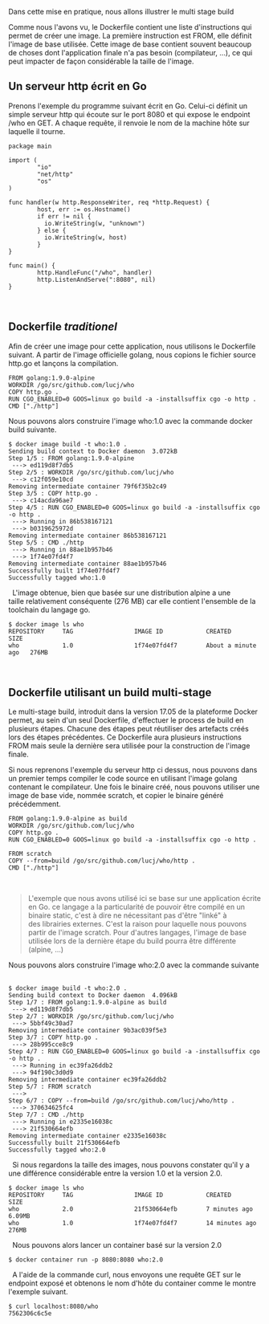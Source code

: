 Dans cette mise en pratique, nous allons illustrer le multi stage build

Comme nous l'avons vu,  le Dockerfile contient une liste d'instructions qui permet de créer une image. La première instruction est FROM, elle définit l'image de base utilisée. Cette image de base contient souvent beaucoup de choses dont l'application finale n'a pas besoin (compilateur, ...), ce qui peut impacter de façon considérable la taille de l'image.

## Un serveur http écrit en Go

Prenons l'exemple du programme suivant écrit en Go. Celui-ci définit un simple serveur http qui écoute sur le port 8080 et qui expose le endpoint /who en GET. A chaque requête, il renvoie le nom de la machine hôte sur laquelle il tourne. 
 
```
package main

import (
        "io"
        "net/http"
        "os"
)

func handler(w http.ResponseWriter, req *http.Request) {
        host, err := os.Hostname()
        if err != nil {
          io.WriteString(w, "unknown")
        } else {
          io.WriteString(w, host)
        }
}

func main() {
        http.HandleFunc("/who", handler)
        http.ListenAndServe(":8080", nil)
}
```
 
## Dockerfile _traditionel_

Afin de créer une image pour cette application, nous utilisons le Dockerfile suivant. A partir de l'image officielle golang, nous copions le fichier source http.go et lançons la compilation.
 
```
FROM golang:1.9.0-alpine
WORKDIR /go/src/github.com/lucj/who
COPY http.go .
RUN CGO_ENABLED=0 GOOS=linux go build -a -installsuffix cgo -o http .
CMD ["./http"]
```

Nous pouvons alors construire l'image who:1.0 avec la commande docker build suivante.
 
```
$ docker image build -t who:1.0 .
Sending build context to Docker daemon  3.072kB
Step 1/5 : FROM golang:1.9.0-alpine
 ---> ed119d8f7db5
Step 2/5 : WORKDIR /go/src/github.com/lucj/who
 ---> c12f059e10cd
Removing intermediate container 79f6f35b2c49
Step 3/5 : COPY http.go .
 ---> c14acda96ae7
Step 4/5 : RUN CGO_ENABLED=0 GOOS=linux go build -a -installsuffix cgo -o http .
 ---> Running in 86b538167121
 ---> b0319625972d
Removing intermediate container 86b538167121
Step 5/5 : CMD ./http
 ---> Running in 88ae1b957b46
 ---> 1f74e07fd4f7
Removing intermediate container 88ae1b957b46
Successfully built 1f74e07fd4f7
Successfully tagged who:1.0
```
 
L'image obtenue, bien que basée sur une distribution alpine a une taille relativement conséquente (276 MB) car elle contient l'ensemble de la toolchain du langage go.
 
```
$ docker image ls who
REPOSITORY     TAG                 IMAGE ID            CREATED              SIZE
who            1.0                 1f74e07fd4f7        About a minute ago   276MB
```
 
## Dockerfile utilisant un build multi-stage

Le multi-stage build, introduit dans la version 17.05 de la plateforme Docker permet, au sein d'un seul Dockerfile, d'effectuer le process de build en plusieurs étapes. Chacune des étapes peut réutiliser des artefacts créés lors des étapes précédentes. Ce Dockerfile aura plusieurs instructions FROM mais seule la dernière sera utilisée pour la construction de l'image finale.

Si nous reprenons l'exemple du serveur http ci dessus, nous pouvons dans un premier temps compiler le code source en utilisant l'image golang contenant le compilateur. Une fois le binaire créé, nous pouvons utiliser une image de base vide, nommée scratch, et copier le binaire généré précédemment. 
 
```
FROM golang:1.9.0-alpine as build
WORKDIR /go/src/github.com/lucj/who
COPY http.go .
RUN CGO_ENABLED=0 GOOS=linux go build -a -installsuffix cgo -o http .

FROM scratch
COPY --from=build /go/src/github.com/lucj/who/http .
CMD ["./http"]
```
 
> L'exemple que nous avons utilisé ici se base sur une application écrite en Go. ce langage a la particularité de pouvoir être compilé en un binaire static, c'est à dire ne nécessitant pas d'être "linké" à des librairies externes. C'est la raison pour laquelle nous pouvons partir de l'image scratch. Pour d'autres langages, l'image de base utilisée lors de la dernière étape du build pourra être différente (alpine, ...) 
 

Nous pouvons alors construire l'image who:2.0 avec la commande suivante
 
```
$ docker image build -t who:2.0 .
Sending build context to Docker daemon  4.096kB
Step 1/7 : FROM golang:1.9.0-alpine as build
 ---> ed119d8f7db5
Step 2/7 : WORKDIR /go/src/github.com/lucj/who
 ---> 5bbf49c30ad7
Removing intermediate container 9b3ac039f5e3
Step 3/7 : COPY http.go .
 ---> 28b995cce8c9
Step 4/7 : RUN CGO_ENABLED=0 GOOS=linux go build -a -installsuffix cgo -o http .
 ---> Running in ec39fa26ddb2
 ---> 94f190c3d0d9
Removing intermediate container ec39fa26ddb2
Step 5/7 : FROM scratch
 --->
Step 6/7 : COPY --from=build /go/src/github.com/lucj/who/http .
 ---> 370634625fc4
Step 7/7 : CMD ./http
 ---> Running in e2335e16038c
 ---> 21f530664efb
Removing intermediate container e2335e16038c
Successfully built 21f530664efb
Successfully tagged who:2.0
```
 
Si nous regardons la taille des images, nous pouvons constater qu'il y a une différence considérable entre la version 1.0 et la version 2.0.
 
```
$ docker image ls who
REPOSITORY     TAG                 IMAGE ID            CREATED             SIZE
who            2.0                 21f530664efb        7 minutes ago       6.09MB
who            1.0                 1f74e07fd4f7        14 minutes ago      276MB
```
 
Nous pouvons alors lancer un container basé sur la version 2.0
 
```
$ docker container run -p 8080:8080 who:2.0  
```
 
A l'aide de la commande curl, nous envoyons une requête GET sur le endpoint exposé et obtenons le nom d'hôte du container comme le montre l'exemple suivant.

```
$ curl localhost:8080/who
7562306c6c5e
```

